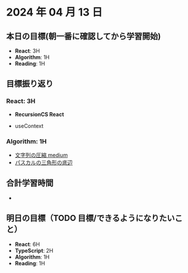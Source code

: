 # 2024 年 04 月 13 日

## 本日の目標(朝一番に確認してから学習開始)

-   **React**: 3H
-   **Algorithm**: 1H
-   **Reading**: 1H

## 目標振り返り

### React: 3H

-   **RecursionCS React**

-   useContext

### Algorithm: 1H

-   [文字列の圧縮 medium](https://recursionist.io/dashboard/problems/submissions/792384)
-   [パスカルの三角形の底辺](https://recursionist.io/dashboard/problems/submissions/792392)

## 合計学習時間

-

## 明日の目標（TODO 目標/できるようになりたいこと）

-   **React**: 6H
-   **TypeScript**: 2H
-   **Algorithm**: 1H
-   **Reading**: 1H
